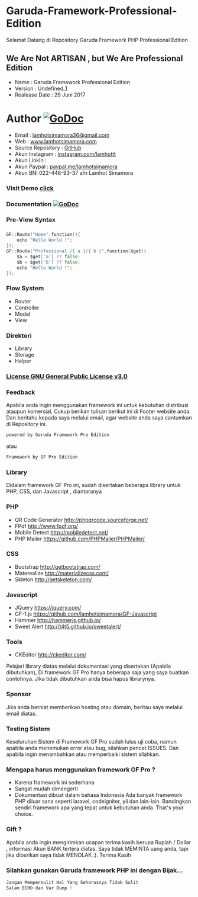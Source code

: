 # Garuda-Framework-Professional-Edition
Selamat Datang di Repository Garuda Framework PHP Professional Edition

## We Are Not ARTISAN , but We Are Professional Edition 

* Name                : Garuda Framework Professional Edition
* Version           	: Undefined_1 
* Realease Date    	: 29 Juni 2017
# Author [![GoDoc](https://img.shields.io/twitter/url/http/shields.io.svg?style=social)](https://www.lamhotsimamora.com/) 
* Email            	: lamhotsimamora36@gmail.com 
* Web              	: <a href="https://lamhotsimamora.com" target="_blank">www.lamhotsimamora.com</a>
* Source Repository 	: </strong> <a href="https://github.com/lamhotsimamora/Garuda-Framework-Professional-Edition" target="_blank">GitHub</a>
* Akun Instagram      : <a href="https://www.instagram.com/lamhottt/" target="_blank">instagram.com/lamhottt</a>
* Akun LinkIn 		: <a href="#"></a>
* Akun Paypal         : <a href="https://www.paypal.me/lamhotsimamora" target="_blank">paypal.me/lamhotsimamora</a>
* Akun BNI 022-448-93-37 a/n Lamhot Simamora


### Visit Demo <a href="https://garudaframeworkpro.lamhotsimamora.com" target="_blank">click</a>

### Documentation [![GoDoc](http://img.shields.io/badge/go-documentation-blue.svg?style=flat-square)](https://garudaframeworkpro.lamhotsimamora.com/dokumentasi/) 

### Pre-View Syntax
### 
```go  
GF::Route("Home",function(){
	echo "Hello World !";
});
GF::Route("Professional /{ a }/{ b }",function($get){
	$a = $get['a'] ?? false;
	$b = $get['b'] ?? false;
	echo "Hello World !";
});
```

### Flow System
* Router 
* Controller
* Model
* View

### Direktori 
* Library
* Storage
* Helper

### <a href="https://raw.githubusercontent.com/lamhotsimamora/Garuda-Framework-Professional-Edition/master/LICENSE" target="_blank">License GNU General Public License v3.0</a>

### Feedback 
Apabila anda ingin menggunakan framework ini untuk kebutuhan  distribusi ataupun komersial, Cukup berikan tulisan berikut ini di Footer website anda. Dan beritahu kepada saya melalui email, agar website anda saya cantumkan di Repository ini.
```go 
powered by Garuda Framework Pro Edition 
```
atau
```go 
Framework by GF Pro Edition  
```

### Library
Didalam framework GF Pro ini, sudah disertakan beberapa library untuk PHP, CSS, dan Javascript , diantaranya

### PHP
* QR Code Generator http://phpqrcode.sourceforge.net/
* FPdf http://www.fpdf.org/
* Mobile Detect http://mobiledetect.net/
* PHP Mailer https://github.com/PHPMailer/PHPMailer/

### CSS
* Bootstrap http://getbootstrap.com/
* Materealize http://materializecss.com/
* Skleton http://getskeleton.com/

### Javascript
* JQuery https://jquery.com/
* GF-1.js https://github.com/lamhotsimamora/GF-Javascript
* Hammer http://hammerjs.github.io/
* Sweet Alert http://t4t5.github.io/sweetalert/

### Tools
* CKEditor http://ckeditor.com/

Pelajari library diatas melalui dokumentasi yang disertakan (Apabila dibutuhkan), Di framework GF Pro hanya beberapa saja yang saya buatkan contohnya. Jika tidak dibutuhkan anda bisa hapus librarynya. 

### Sponsor
Jika anda berniat memberikan hosting atau domain, beritau saya melalui email diatas.

### Testing Sistem
Keseluruhan Sistem di Framework GF Pro sudah lulus uji coba, namun apabila anda menemukan error atau bug, silahkan pencet ISSUES.
Dan apabila ingin menambahkan atau memperbaiki sistem silahkan.

### Mengapa harus menggunakan framework GF Pro ?
* Karena framework ini sederhana
* Sangat mudah dimengerti
* Dokumentasi dibuat dalam bahasa Indonesia
Ada banyak framework PHP diluar sana seperti laravel, codeigniter, yii dan lain-lain. 
Bandingkan sendiri framework apa yang tepat untuk kebutuhan anda. That's your choice.

### Gift ?
Apabila anda ingin mengirimkan ucapan terima kasih berupa Rupiah / Dollar , informasi Akun BANK tertera diatas. 
Saya tidak MEMINTA uang anda, tapi jika diberikan saya tidak MENOLAK :). Terima Kasih

### Silahkan gunakan Garuda framework PHP ini dengan Bijak...

```go 
Jangan Mempersulit Hal Yang Seharusnya Tidak Sulit
Salam ECHO dan Var Dump !
```
